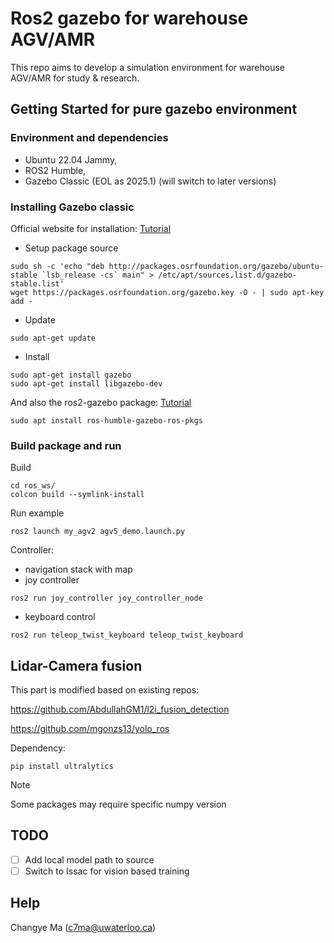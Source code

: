 # Ros2 gazebo for warehouse AGV/AMR

This repo aims to develop a simulation environment for warehouse AGV/AMR for study & research.

## Getting Started for pure gazebo environment

### Environment and dependencies
- Ubuntu 22.04 Jammy,
- ROS2 Humble,
- Gazebo Classic (EOL as 2025.1) (will switch to later versions)

### Installing Gazebo classic
Official website for installation: [Tutorial](https://classic.gazebosim.org/tutorials?tut=install_ubuntu) <br />

* Setup package source 
```
sudo sh -c 'echo "deb http://packages.osrfoundation.org/gazebo/ubuntu-stable `lsb_release -cs` main" > /etc/apt/sources.list.d/gazebo-stable.list'
wget https://packages.osrfoundation.org/gazebo.key -O - | sudo apt-key add -
```
* Update
```
sudo apt-get update
```
* Install
```
sudo apt-get install gazebo
sudo apt-get install libgazebo-dev
```
And also the ros2-gazebo package: [Tutorial](https://classic.gazebosim.org/tutorials?tut=ros2_installing)
```
sudo apt install ros-humble-gazebo-ros-pkgs
```

### Build package and run

Build
```
cd ros_ws/
colcon build --symlink-install
```
Run example
```
ros2 launch my_agv2 agv5_demo.launch.py
```
Controller:
- navigation stack with map
- joy controller
```
ros2 run joy_controller joy_controller_node
```
- keyboard control
```
ros2 run teleop_twist_keyboard teleop_twist_keyboard
```

## Lidar-Camera fusion
This part is modified based on existing repos:

https://github.com/AbdullahGM1/l2i_fusion_detection

https://github.com/mgonzs13/yolo_ros

Dependency:
```
pip install ultralytics
```
> [!NOTE]
> Some packages may require specific numpy version

## TODO
- [ ] Add local model path to source
- [ ] Switch to Issac for vision based training

## Help
Changye Ma (c7ma@uwaterloo.ca)
